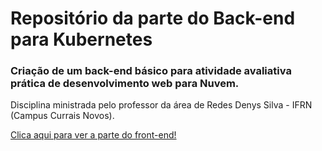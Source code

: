 # Repositório da parte do Back-end para Kubernetes
### Criação de um back-end básico para atividade avaliativa prática de desenvolvimento web para Nuvem. 
Disciplina ministrada pelo professor da área de Redes Denys Silva - IFRN (Campus Currais Novos).

<a href="https://github.com/AmandaKly/denysfrontend">Clica aqui para ver a parte do front-end!</a>
